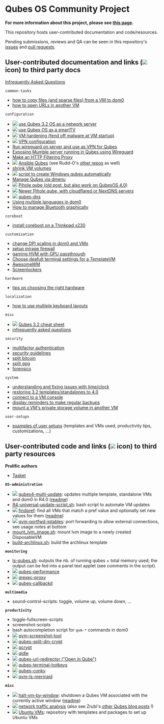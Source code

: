 # Qubes OS Community Project

**For more information about this project, please see [this
page](https://qubes-community.github.io/).**

This repository hosts user-contributed documentation and code/resources. 

Pending submissions, reviews and QA can be seen in this repository's
[issues](https://github.com/Qubes-Community/Contents/issues) and [pull
requests](https://github.com/Qubes-Community/Contents/pulls).

## User-contributed documentation and links (![](/_res/l.png) icon) to third party docs

[Infrequently Asked Questions](/docs/misc/iaq.adoc)

`common-tasks`
- [how to copy files (and sparse files) from a VM to dom0](/docs/common-tasks/copying-files-to-dom0.md)
- [how to open URLs in another VM](/docs/common-tasks/opening-urls-in-vms.md)

`configuration`
- ![](/_res/l.png) [use Qubes 3.2 OS as a network server](https://github.com/Rudd-O/qubes-network-server)
- ![](/_res/l.png) [use Qubes OS as a smartTV](https://github.com/Aekez/QubesTV)
- ![](/_res/l.png) [VM hardening (fend off malware at VM startup)](https://github.com/tasket/Qubes-VM-hardening)
- ![](/_res/l.png) [VPN configuration](https://github.com/tasket/Qubes-vpn-support)
- [Run wireguard on server and use as VPN for Qubes](/docs/wireguard/README.md)
- [Exposing Mumble server running in Qubes using Wireguard](/docs/mumble/README.md)
- [Make an HTTP Filtering Proxy](/docs/configuration/http-proxy.md)
- ![](/_res/l.png) [Ansible Qubes](https://github.com/Rudd-O/ansible-qubes) (see
  Rudd-O's [other repos](https://github.com/Rudd-O?tab=repositories) as well)
- [shrink VM volumes](/docs/configuration/shrink-volumes.md)
- ![](/_res/l.png) [script to create Windows qubes automatically](https://github.com/elliotkillick/qvm-create-windows-qube)
- [Manage Qubes via dmenu](/docs/configuration/qmenu.md)
- ![](/_res/l.png) [Pihole qube (old post, but also work on QubesOS 4.0)](https://blog.tufarolo.eu/how-to-configure-pihole-in-qubesos-proxyvm/)
- ![](/_res/l.png) [Newer Pihole qube, with cloudflared or NextDNS servers](https://github.com/92VV3M42d3v8/PiHole/blob/master/PiHole%20Cloudflared)
- ![](/_res/l.png) [qubes-dns](https://github.com/3hhh/qubes-dns/)
- [Using multiple languages in dom0](/docs/localization/multi-language-support-dom0.md)
- [How to manage Bluetooth graphically](/docs/configuration/bluetooth.md)

`coreboot`
- [install coreboot on a Thinkpad x230](/docs/coreboot/x230.md)

`customization`
- [change DPI scaling in dom0 and VMs](/docs/customization/dpi-scaling.md)
- [setup mirage firewall](/docs/customization/mirage-firewall.md)
- [gaming HVM with GPU passthrough](/docs/customization/gaming-hvm.md)
- [Choose deafult terminal settings for a TemplateVM](/docs/customization/terminal-defaults.md)  
- [AwesomeWM](/docs/customization/awesomewm.md)  
- [Screenlockers](/docs/customization/screenlockers.md)  

`hardware`
- [tips on choosing the right hardware](/docs/hardware/hardware-selection.md)

`localization`
- [how to use multiple keyboard layouts](/docs/localization/keyboard-multiple-layouts.md)

`misc`
- ![](/_res/l.png) [Qubes 3.2 cheat sheet](https://github.com/Jeeppler/qubes-cheatsheet)
- [infrequently asked questions](/docs/misc/iaq.adoc)

`security`
- [multifactor authentication](/docs/security/multifactor-authentication.md)
- [security guidelines](/docs/security/security-guidelines.md)
- [split bitcoin](/docs/security/split-bitcoin.md)
- [split gpg](/docs/security/split-gpg.md)
- [forensics](/docs/security/forensics.md)

`system`
- [understanding and fixing issues with time/clock](/docs/system/clock-time.md)
- [restoring 3.2 templates/standalones to 4.0](/docs/system/restore-3.2.md)
- [connect to a VM console](/docs/system/vm-console.md)
- [display reminders to make regular backups](/docs/system/backup-reminders.md)
- [mount a VM's private storage volume in another VM](/docs/system/vm-image.md)

`user-setups`
- [examples of user setups](/docs/user-setups/) (templates and VMs used, productivity
  tips, customizations, ...)


## User-contributed code and links (![](/_res/l.png) icon) to third party resources

**Prolific authors**
- [Tasket](https://github.com/tasket)

**`OS-administration`**
- ![](/_res/l.png) [qubes4-multi-update](https://github.com/tasket/Qubes-scripts/blob/master/qubes4-multi-update): updates multiple template, standalone VMs and dom0 in R4.0 ([readme](https://github.com/tasket/Qubes-scripts#qubes4-multi-update))
- [R4-universal-update-script.sh](/code/OS-administration/R4-universal-update-script.sh): bash script to automate VM updates
- ![](/_res/l.png) [findpref](https://github.com/tasket/Qubes-scripts/blob/master/findpref): find all VMs that match a pref value and optionally set new values for them ([readme](https://github.com/tasket/Qubes-scripts#findpref))
- ![](/_res/l.png) [qvm-portfwd-iptables](https://gist.github.com/fepitre/941d7161ae1150d90e15f778027e3248): port forwarding to allow external connections, see usage notes at bottom 
- [mount_lvm_image.sh](/code/OS-administration/mount_lvm_image.sh): mount lvm image to a newly created DisposableVM
- [build-archlinux.sh](/code/OS-administration/build-archlinux.sh): build the archlinux template
 
**`monitoring`**
- [ls-qubes.sh](/code/monitoring/ls-qubes.sh): outputs the nb. of running qubes + total memory used; the output can be fed into a panel text applet (see comments in the script).
- ![](/_res/l.png) [qubes-performance](https://github.com/3hhh/qubes-performance)
- ![](/_res/l.png) [qrexec-proxy](https://github.com/3hhh/qubes-qrexec-proxy)
- ![](/_res/l.png) [qubes-callbackd](https://github.com/3hhh/qubes-callbackd)

**`multimedia`**
- sound-control-scripts: toggle, volume up, volume down, ...

**`productivity`**
- toggle-fullscreen-scripts
- screenshot-scripts
- bash autocompletion script for `qvm-*` commands in dom0
- ![](/_res/l.png) [qvm-screenshot-tool](https://github.com/evadogstar/qvm-screenshot-tool)
- ![](/_res/l.png) [qubes-split-dm-crypt](https://github.com/rustybird/qubes-split-dm-crypt)
- ![](/_res/l.png) [qcrypt](https://github.com/3hhh/qcrypt)
- ![](/_res/l.png) [qidle](https://github.com/3hhh/qidle)
- ![](/_res/l.png) [qubes-url-redirector ("Open in Qube")](https://github.com/raffaeleflorio/qubes-url-redirector/)
- ![](/_res/l.png) [qubes-terminal-hotkeys](https://github.com/3hhh/qubes-terminal-hotkeys)
- ![](/_res/l.png) [qubes-conky](https://github.com/3hhh/qubes-conky)
- ![](/_res/l.png) [qvm-ls-mermaid](https://github.com/3hhh/qvm-ls-mermaid)

**`misc`**
- ![](/_res/l.png)
  [halt-vm-by-window](https://github.com/tasket/Qubes-scripts/blob/master/halt-vm-by-window):
  shutdown a Qubes VM associated with the currently active window
  ([readme](https://github.com/tasket/Qubes-scripts#halt-vm-by-window))
- ![](/_res/l.png) [network traffic
  analysis](http://zrubi.hu/en/2017/traffic-analysis-qubes/) (also see Zrubi's
  [other Qubes blog posts](http://zrubi.hu/en/category/virtualization/qubes/) !)
- ![](/_res/l.png) [Ubuntu VMs](http://qubes.3isec.org/): repository with
  templates and packages to set up Ubuntu VMs
